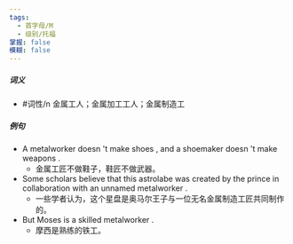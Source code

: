 ```yaml
---
tags:
  - 首字母/M
  - 级别/托福
掌握: false
模糊: false
---
```

##### 词义
- #词性/n  金属工人；金属加工工人；金属制造工
##### 例句
- A metalworker doesn 't make shoes , and a shoemaker doesn 't make weapons .
	- 金属工匠不做鞋子，鞋匠不做武器。
- Some scholars believe that this astrolabe was created by the prince in collaboration with an unnamed metalworker .
	- 一些学者认为，这个星盘是奥马尔王子与一位无名金属制造工匠共同制作的。
- But Moses is a skilled metalworker .
	- 摩西是熟练的铁工。

